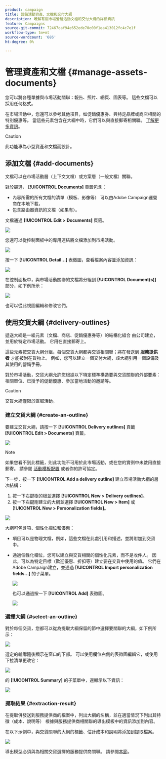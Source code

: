 ```yaml
---
product: campaign
title: 營銷活動資產、文檔和交付大綱
description: 瞭解有關市場營銷活動文檔和交付大綱的詳細資訊
feature: Campaigns
source-git-commit: 72467caf94e652ede70c00f1ea413012fc4c7e1f
workflow-type: tm+mt
source-wordcount: '686'
ht-degree: 0%

---
```


# 管理資產和文檔 {#manage-assets-documents}

您可以將各種單據與市場活動關聯：報告、照片、網頁、圖表等。 這些文檔可以採用任何格式。

在市場活動中，您還可以參考其他項目，如促銷優惠券、與特定品牌或商店相關的特別優惠等。 當這些元素包含在大綱中時，它們可以與直接郵寄相關聯。 [了解更多資訊](#associating-and-structuring-resources-linked-via-a-delivery-outline)。


>[!CAUTION]
>
>此功能專為小型資產和文檔而設計。

<!--
>[!NOTE]
>
>If you are using Campaign Marketing Resource Management module, you can also manage a library of marketing resources that are available for several users for collaborative work. [Learn more](../../mrm/using/managing-marketing-resources.md).
-->

## 添加文檔 {#add-documents}

文檔可以在市場活動層（上下文文檔）或方案層（一般文檔）關聯。

對於競選， **[!UICONTROL Documents]** 頁籤包含：

* 內容所需的所有文檔的清單（模板、影像等） 可以由Adobe Campaign運營商在本地下載，
* 包含路由器資訊的文檔（如果有）。

文檔通過 **[!UICONTROL Edit > Documents]** 頁籤。

![](assets/op_add_document.png)

您還可以從控制面板中的專用連結將文檔添加到市場活動。

![](assets/add_a_document_in_op.png)

按一下 **[!UICONTROL Detail...]** 表徵圖，查看檔案內容並添加資訊：

![](assets/add_document_details.png)

在控制面板中，與市場活動關聯的文檔將分組到 **[!UICONTROL Document(s)]** 部分，如下例所示：

![](assets/edit_documents.png)

也可以從此視圖編輯和修改它們。

## 使用交貨大綱 {#delivery-outlines}

遞送大綱是一組元素（文檔、商店、促銷優惠券等）的結構化組合 由公司建立，並用於特定市場活動。 它用在直接郵寄上。

這些元素按交貨大綱分組，每個交貨大綱都與交貨相關聯；將在發送到 **服務提供者** 才能被附在貨物上。 例如，您可以建立一個交付大綱，該大綱引用一個設備及其使用的營銷手冊。

對於市場活動，交貨大綱允許您根據以下特定標準構造要與交貨關聯的外部要素：相關單位、已授予的促銷優惠、參加當地活動的邀請等。

>[!CAUTION]
>
>交貨大綱僅限於直郵活動。

### 建立交貨大綱 {#create-an-outline}

要建立交貨大綱，請按一下 **[!UICONTROL Delivery outlines]** 頁籤 **[!UICONTROL Edit > Documents]** 頁籤。

![](assets/add-a-delivery-outline.png)


>[!NOTE]
>
>如果您看不到此標籤，則此功能不可用於此市場活動，或在您的實例中未啟用直接郵寄。 請參閱 [活動模板配置](marketing-campaign-templates.md#campaign-templates) 或者你的許可協定。

下一步，按一下 **[!UICONTROL Add a delivery outline]** 建立市場活動大綱的層次結構：

1. 按一下右鍵樹的根並選擇 **[!UICONTROL New > Delivery outlines]**。
1. 按一下右鍵剛建立的大綱並選擇 **[!UICONTROL New > Item]** 或 **[!UICONTROL New > Personalization fields]**。

![](assets/del-outline-add-new-item.png)

大綱可包含項、個性化欄位和優惠：

* 項目可以是物理文檔，例如，這些文檔在此處引用和描述，並將附加到交貨中。
* 通過個性化欄位，您可以建立與交貨相關的個性化元素，而不是收件人。 因此，可以為特定目標（歡迎優惠、折扣等）建立要在交貨中使用的值。 它們在Adobe Campaign建立，並通過 **[!UICONTROL Import personalization fields...]** 的子菜單。

   ![](assets/del-outline-perso-field.png)

   也可以通過按一下 **[!UICONTROL Add]** 表徵圖。

   ![](assets/add-del-outline-button.png)


### 選擇大綱 {#select-an-outline}

對於每個交貨，您都可以從為提取大綱保留的節中選擇要關聯的大綱，如下例所示：

![](assets/select-delivery-outline.png)

選定的輪廓隨後顯示在窗口的下部。 可以使用欄位右側的表徵圖編輯它，或使用下拉清單更改它：

![](assets/delivery-outline-selected.png)

的 **[!UICONTROL Summary]** 的子菜單中，還顯示以下資訊：

![](assets/delivery-outline-in-dashboard.png)

### 提取結果 {#extraction-result}

在提取併發送到服務提供商的檔案中，列出大綱的名稱，並在適當情況下列出其特徵（成本、說明等） 根據與服務提供商相關聯的導出模板中的資訊添加到內容。

在以下示例中，與交貨關聯的大綱的標籤、估計成本和說明將添加到提取檔案。

![](assets/campaign-export-template.png)

導出模型必須與為相關交貨選擇的服務提供商關聯。 請參閱[本節](providers--stocks-and-budgets.md#creating-service-providers-and-their-cost-structures)。
